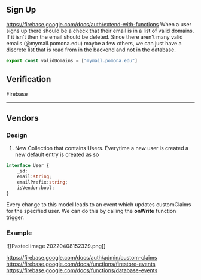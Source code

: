




## Sign Up
https://firebase.google.com/docs/auth/extend-with-functions
When a user signs up there should be a check that their email is in a list of valid domains. If it isn't then the email should be deleted. Since there aren't many valid emails (@mymail.pomona.edu) maybe a few others, we can just have a discrete list that is read from in the backend and not in the database.



```js
export const validDomains = ["mymail.pomona.edu"]

```



## Verification
Firebase 

---

## Vendors

### Design
1. New Collection that contains Users. Everytime a new user is created a new default entry is created as so
```ts
interface User {
	_id: 
	email:string;
	emailPrefix:string;
	isVendor:bool;
}
```

Every change to this model leads to an event which updates customClaims for the specified user. We can do this by calling the **onWrite** function trigger.

### Example
![[Pasted image 20220408152329.png]]

https://firebase.google.com/docs/auth/admin/custom-claims
https://firebase.google.com/docs/functions/firestore-events
https://firebase.google.com/docs/functions/database-events
